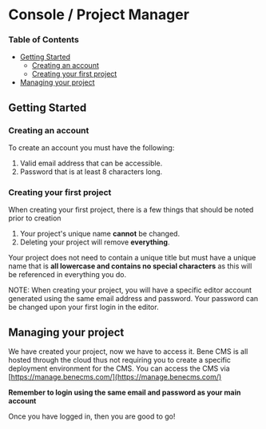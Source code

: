 # Console / Project Manager

### Table of Contents
- [Getting Started](#getting-started)
    - [Creating an account](#creating-an-account)
    - [Creating your first project](#creating-your-first-project)
- [Managing your project](#managing-your-project)

## Getting Started

### Creating an account

To create an account you must have the following:

1. Valid email address that can be accessible.
2. Password that is at least 8 characters long.

### Creating your first project

When creating your first project, there is a few things that should be noted prior to creation

1. Your project's unique name **cannot** be changed.
2. Deleting your project will remove **everything**.

Your project does not need to contain a unique title but must have a unique name that is **all lowercase and contains no special characters** as this will be referenced in everything you do.

NOTE: When creating your project, you will have a specific editor account generated using the same email address and password. Your password can be changed upon your first login in the editor.

## Managing your project

We have created your project, now we have to access it. Bene CMS is all hosted through the cloud thus not requiring you to create a specific deployment environment for the CMS. You can access the CMS via [https://manage.benecms.com/](https://manage.benecms.com/)

**Remember to login using the same email and password as your main account**

Once you have logged in, then you are good to go!